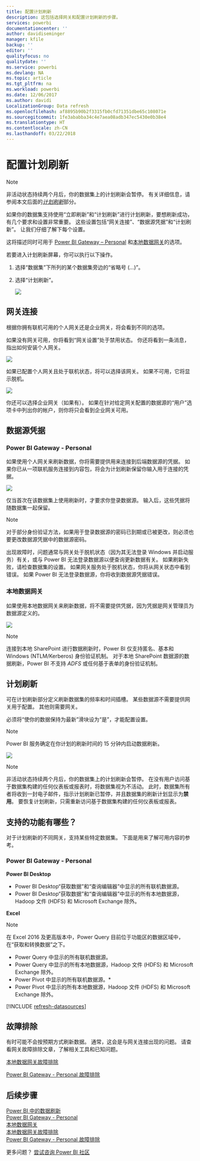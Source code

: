 ```yaml
---
title: 配置计划刷新
description: 这包括选择网关和配置计划刷新的步骤。
services: powerbi
documentationcenter: ''
author: davidiseminger
manager: kfile
backup: ''
editor: ''
qualityfocus: no
qualitydate: ''
ms.service: powerbi
ms.devlang: NA
ms.topic: article
ms.tgt_pltfrm: na
ms.workload: powerbi
ms.date: 12/06/2017
ms.author: davidi
LocalizationGroup: Data refresh
ms.openlocfilehash: af8895b90b2f3315fb0cfd71351dbe65c108071e
ms.sourcegitcommit: 1fe3ababba34c4e7aea08adb347ec5430e0b38e4
ms.translationtype: HT
ms.contentlocale: zh-CN
ms.lasthandoff: 03/22/2018
---
```

# <a name="configuring-scheduled-refresh"></a>配置计划刷新

>[!NOTE]
>非活动状态持续两个月后，你的数据集上的计划刷新会暂停。 有关详细信息，请参阅本文后面的[*计划刷新*](#schedule-refresh)部分。
> 
> 

如果你的数据集支持使用“立即刷新”和“计划刷新”进行计划刷新，要想刷新成功，有几个要求和设置非常重要。 这些设置包括“网关连接”、“数据源凭据”和“计划刷新”。 让我们仔细了解下每个设置。

这将描述同时可用于 [Power BI Gateway – Personal](personal-gateway.md) 和[本地数据网关](service-gateway-onprem.md)的选项。

若要进入计划刷新屏幕，你可以执行以下操作。

1. 选择“数据集”下所列的某个数据集旁边的“省略号 (...)”。
2. 选择“计划刷新”。
   
    ![](media/refresh-scheduled-refresh/dataset-menu.png)

## <a name="gateway-connection"></a>网关连接
根据你拥有联机可用的个人网关还是企业网关，将会看到不同的选项。

如果没有网关可用，你将看到“网关设置”处于禁用状态。 你还将看到一条消息，指出如何安装个人网关。

![](media/refresh-scheduled-refresh/gateway-not-configured.png)

如果已配置个人网关且处于联机状态，将可以选择该网关。 如果不可用，它将显示脱机。

![](media/refresh-scheduled-refresh/gateway-connection.png)

你还可以选择企业网关（如果有）。 如果在针对给定网关配置的数据源的“用户”选项卡中列出你的帐户，则你将只会看到企业网关可用。

## <a name="data-source-credentials"></a>数据源凭据
### <a name="power-bi-gateway---personal"></a>Power BI Gateway - Personal
如果使用个人网关来刷新数据，你将需要提供用来连接到后端数据源的凭据。 如果你已从一项联机服务连接到内容包，将会为计划刷新保留你输入用于连接的凭据。

![](media/refresh-scheduled-refresh/data-source-credentials-pgw.png)

仅当首次在该数据集上使用刷新时，才要求你登录数据源。 输入后，这些凭据将随数据集一起保留。

> [!NOTE]
> 对于部分身份验证方法，如果用于登录数据源的密码已到期或已被更改，则必须也要更改数据源凭据中的数据源密码。
> 
> 

出现故障时，问题通常与网关处于脱机状态（因为其无法登录 Windows 并启动服务）有关，或与 Power BI 无法登录数据源以便查询更新数据有关。 如果刷新失败，请检查数据集的设置。 如果网关服务处于脱机状态，你将从网关状态中看到错误。 如果 Power BI 无法登录数据源，你将收到数据源凭据错误。

### <a name="on-premises-data-gateway"></a>本地数据网关
如果使用本地数据网关来刷新数据，将不需要提供凭据，因为凭据是网关管理员为数据源定义的。

![](media/refresh-scheduled-refresh/data-source-credentials-egw.png)

> [!NOTE]
> 连接到本地 SharePoint 进行数据刷新时，Power BI 仅支持匿名、基本和 Windows (NTLM/Kerberos) 身份验证机制。 对于本地 SharePoint 数据源的数据刷新，Power BI 不支持 *ADFS* 或任何基于表单的身份验证机制。
> 
> 

## <a name="schedule-refresh"></a>计划刷新
可在计划刷新部分定义刷新数据集的频率和时间插槽。 某些数据源不需要提供网关用于配置。 其他则需要网关。

必须将“使你的数据保持为最新”滑块设为“是”，才能配置设置。

> [!NOTE]
> Power BI 服务确定在你计划的刷新时间的 15 分钟内启动数据刷新。
> 
> 

![](media/refresh-scheduled-refresh/scheduled-refresh.png)

> [!NOTE]
> 非活动状态持续两个月后，你的数据集上的计划刷新会暂停。 在没有用户访问基于数据集构建的任何仪表板或报表时，将数据集视为不活动。 此时，数据集所有者将收到一封电子邮件，指示计划刷新已暂停，并且数据集的刷新计划显示为**禁用**。 要恢复计划刷新，只需重新访问基于数据集构建的任何仪表板或报表。
> 
> 

## <a name="whats-supported"></a>支持的功能有哪些？
对于计划刷新的不同网关，支持某些特定数据集。 下面是用来了解可用内容的参考。

### <a name="power-bi-gateway---personal"></a>Power BI Gateway - Personal
**Power BI Desktop**

* Power BI Desktop“获取数据”和“查询编辑器”中显示的所有联机数据源。
* Power BI Desktop“获取数据”和“查询编辑器”中显示的所有本地数据源，Hadoop 文件 (HDFS) 和 Microsoft Exchange 除外。

**Excel**

> [!NOTE]
> 在 Excel 2016 及更高版本中，Power Query 目前位于功能区的数据区域中，在“获取和转换数据”之下。
> 
> 

* Power Query 中显示的所有联机数据源。
* Power Query 中显示的所有本地数据源，Hadoop 文件 (HDFS) 和 Microsoft Exchange 除外。
* Power Pivot 中显示的所有联机数据源。\*
* Power Pivot 中显示的所有本地数据源，Hadoop 文件 (HDFS) 和 Microsoft Exchange 除外。

<!-- Refresh Data sources-->
[!INCLUDE [refresh-datasources](./includes/refresh-datasources.md)]

## <a name="troubleshooting"></a>故障排除
有时可能不会按预期方式刷新数据。 通常，这会是与网关连接出现的问题。 请查看网关故障排除文章，了解相关工具和已知问题。

[本地数据网关故障排除](service-gateway-onprem-tshoot.md)

[Power BI Gateway - Personal 故障排除](service-admin-troubleshooting-power-bi-personal-gateway.md)

## <a name="next-steps"></a>后续步骤
[Power BI 中的数据刷新](refresh-data.md)  
[Power BI Gateway - Personal](personal-gateway.md)  
[本地数据网关](service-gateway-onprem.md)  
[本地数据网关故障排除](service-gateway-onprem-tshoot.md)  
[Power BI Gateway - Personal 故障排除](service-admin-troubleshooting-power-bi-personal-gateway.md)  

更多问题？ [尝试咨询 Power BI 社区](http://community.powerbi.com/)

